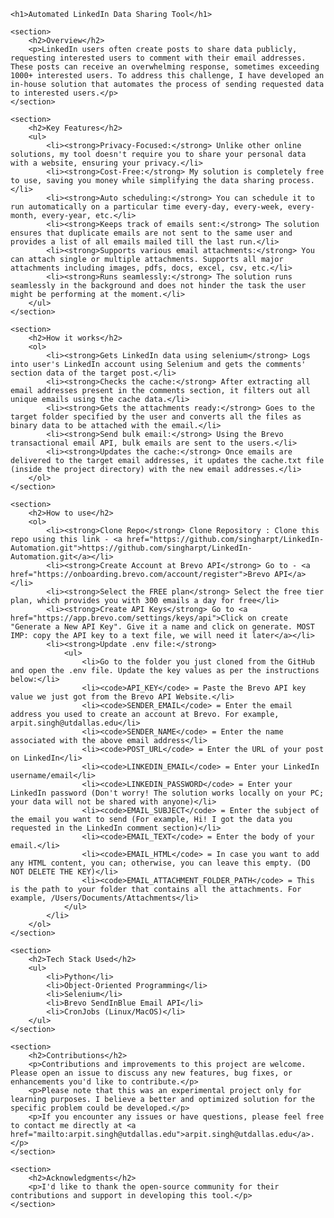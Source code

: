 <!DOCTYPE html>
<html>

<head>
    <title>Automated LinkedIn Data Sharing Tool</title>
</head>

<body>

    <h1>Automated LinkedIn Data Sharing Tool</h1>

    <section>
        <h2>Overview</h2>
        <p>LinkedIn users often create posts to share data publicly, requesting interested users to comment with their email addresses. These posts can receive an overwhelming response, sometimes exceeding 1000+ interested users. To address this challenge, I have developed an in-house solution that automates the process of sending requested data to interested users.</p>
    </section>

    <section>
        <h2>Key Features</h2>
        <ul>
            <li><strong>Privacy-Focused:</strong> Unlike other online solutions, my tool doesn't require you to share your personal data with a website, ensuring your privacy.</li>
            <li><strong>Cost-Free:</strong> My solution is completely free to use, saving you money while simplifying the data sharing process.</li>
            <li><strong>Auto scheduling:</strong> You can schedule it to run automatically on a particular time every-day, every-week, every-month, every-year, etc.</li>
            <li><strong>Keeps track of emails sent:</strong> The solution ensures that duplicate emails are not sent to the same user and provides a list of all emails mailed till the last run.</li>
            <li><strong>Supports various email attachments:</strong> You can attach single or multiple attachments. Supports all major attachments including images, pdfs, docs, excel, csv, etc.</li>
            <li><strong>Runs seamlessly:</strong> The solution runs seamlessly in the background and does not hinder the task the user might be performing at the moment.</li>
        </ul>
    </section>

    <section>
        <h2>How it works</h2>
        <ol>
            <li><strong>Gets LinkedIn data using selenium</strong> Logs into user's LinkedIn account using Selenium and gets the comments' section data of the target post.</li>
            <li><strong>Checks the cache:</strong> After extracting all email addresses present in the comments section, it filters out all unique emails using the cache data.</li>
            <li><strong>Gets the attachments ready:</strong> Goes to the target folder specified by the user and converts all the files as binary data to be attached with the email.</li>
            <li><strong>Send bulk email:</strong> Using the Brevo transactional email API, bulk emails are sent to the users.</li>
            <li><strong>Updates the cache:</strong> Once emails are delivered to the target email addresses, it updates the cache.txt file (inside the project directory) with the new email addresses.</li>
        </ol>
    </section>

    <section>
        <h2>How to use</h2>
        <ol>
            <li><strong>Clone Repo</strong> Clone Repository : Clone this repo using this link - <a href="https://github.com/singharpt/LinkedIn-Automation.git">https://github.com/singharpt/LinkedIn-Automation.git</a></li>
            <li><strong>Create Account at Brevo API</strong> Go to - <a href="https://onboarding.brevo.com/account/register">Brevo API</a></li>
            <li><strong>Select the FREE plan</strong> Select the free tier plan, which provides you with 300 emails a day for free</li>
            <li><strong>Create API Keys</strong> Go to <a href="https://app.brevo.com/settings/keys/api">Click on create "Generate a New API Key". Give it a name and click on generate. MOST IMP: copy the API key to a text file, we will need it later</a></li>
            <li><strong>Update .env file:</strong>
                <ul>
                    <li>Go to the folder you just cloned from the GitHub and open the .env file. Update the key values as per the instructions below:</li>
                    <li><code>API_KEY</code> = Paste the Brevo API key value we just got from the Brevo API Website.</li>
                    <li><code>SENDER_EMAIL</code> = Enter the email address you used to create an account at Brevo. For example, arpit.singh@utdallas.edu</li>
                    <li><code>SENDER_NAME</code> = Enter the name associated with the above email address</li>
                    <li><code>POST_URL</code> = Enter the URL of your post on LinkedIn</li>
                    <li><code>LINKEDIN_EMAIL</code> = Enter your LinkedIn username/email</li>
                    <li><code>LINKEDIN_PASSWORD</code> = Enter your LinkedIn password (Don't worry! The solution works locally on your PC; your data will not be shared with anyone)</li>
                    <li><code>EMAIL_SUBJECT</code> = Enter the subject of the email you want to send (For example, Hi! I got the data you requested in the LinkedIn comment section)</li>
                    <li><code>EMAIL_TEXT</code> = Enter the body of your email.</li>
                    <li><code>EMAIL_HTML</code> = In case you want to add any HTML content, you can; otherwise, you can leave this empty. (DO NOT DELETE THE KEY)</li>
                    <li><code>EMAIL_ATTACHMENT_FOLDER_PATH</code> = This is the path to your folder that contains all the attachments. For example, /Users/Documents/Attachments</li>
                </ul>
            </li>
        </ol>
    </section>

    <section>
        <h2>Tech Stack Used</h2>
        <ul>
            <li>Python</li>
            <li>Object-Oriented Programming</li>
            <li>Selenium</li>
            <li>Brevo SendInBlue Email API</li>
            <li>CronJobs (Linux/MacOS)</li>
        </ul>
    </section>

    <section>
        <h2>Contributions</h2>
        <p>Contributions and improvements to this project are welcome. Please open an issue to discuss any new features, bug fixes, or enhancements you'd like to contribute.</p>
        <p>Please note that this was an experimental project only for learning purposes. I believe a better and optimized solution for the specific problem could be developed.</p>
        <p>If you encounter any issues or have questions, please feel free to contact me directly at <a href="mailto:arpit.singh@utdallas.edu">arpit.singh@utdallas.edu</a>.</p>
    </section>

    <section>
        <h2>Acknowledgments</h2>
        <p>I'd like to thank the open-source community for their contributions and support in developing this tool.</p>
    </section>

</body>

</html>

